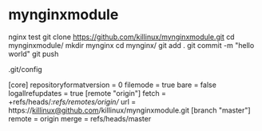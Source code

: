 mynginxmodule
=============

nginx test
git clone https://github.com/killinux/mynginxmodule.git
cd mynginxmodule/
mkdir mynginx
cd mynginx/
git add .
git commit -m "hello world"
git push



.git/config 


[core]
        repositoryformatversion = 0
        filemode = true
        bare = false
        logallrefupdates = true
[remote "origin"]
        fetch = +refs/heads/*:refs/remotes/origin/*
        url = https://killinux@github.com/killinux/mynginxmodule.git
[branch "master"]
        remote = origin
        merge = refs/heads/master
